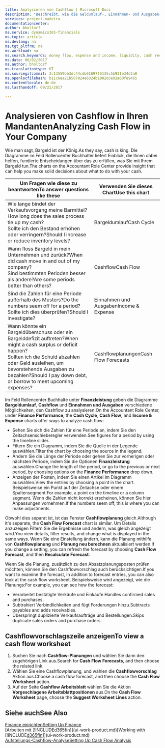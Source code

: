 ```yaml
---
title: Analysieren von Cashflow | Microsoft Docs
description: "Beschreibt, wie die Geldumlauf-, Einnahmen- und Ausgaben-, Cash Flow- und Cashflow-Prognosediagramme verwendet werden, um vergangene und künftige Bargeldbewegungen im Unternehmen zu analysieren."
services: project-madeira
documentationcenter: 
author: bholtorf
ms.service: dynamics365-financials
ms.topic: article
ms.devlang: na
ms.tgt_pltfrm: na
ms.workload: na
ms.search.keywords: money flow, expense and income, liquidity, cash receipts minus cash payments, Cartera
ms.date: 06/02/2017
ms.author: bholtorf
ms.translationtype: HT
ms.sourcegitcommit: 2c13559bb3dc44cdb61697f5135c5b931e34d2a8
ms.openlocfilehash: b11c6ea21b507024e6024b180205e02a60fe9465
ms.contentlocale: de-de
ms.lasthandoff: 09/22/2017

---
```

# <a name="analyzing-cash-flow-in-your-company"></a><span data-ttu-id="41036-103">Analysieren von Cashflow in Ihren Mandanten</span><span class="sxs-lookup"><span data-stu-id="41036-103">Analyzing Cash Flow in Your Company</span></span>
<span data-ttu-id="41036-104">Wie man sagt, Bargeld ist der König.</span><span class="sxs-lookup"><span data-stu-id="41036-104">As they say, cash is king.</span></span> <span data-ttu-id="41036-105">Die Diagramme im Feld Rollencenter Buchhalter liefert Einblick, die Ihnen dabei helfen, fundierte Entscheidungen über das zu erfüllen, was Sie mit Ihrem Bargeld tun.</span><span class="sxs-lookup"><span data-stu-id="41036-105">The charts on the Accountant Role Center provide insight that can help you make solid decisions about what to do with your cash.</span></span>  

| <span data-ttu-id="41036-106">Um Fragen wie diese zu beantworten</span><span class="sxs-lookup"><span data-stu-id="41036-106">To answer questions like these</span></span> | <span data-ttu-id="41036-107">Verwenden Sie dieses Chart</span><span class="sxs-lookup"><span data-stu-id="41036-107">Use this chart</span></span> |
| --- | --- |
| <span data-ttu-id="41036-108">Wie lange bindet der Verkaufsvorgang meine Barmittel?</span><span class="sxs-lookup"><span data-stu-id="41036-108">How long does the sales process tie up my cash?</span></span></br> <span data-ttu-id="41036-109">Sollte ich den Bestand erhöhen oder verringern?</span><span class="sxs-lookup"><span data-stu-id="41036-109">Should I increase or reduce inventory levels?</span></span> |<span data-ttu-id="41036-110">Bargeldumlauf</span><span class="sxs-lookup"><span data-stu-id="41036-110">Cash Cycle</span></span> |
| <span data-ttu-id="41036-111">Wann floss Bargeld in mein Unternehmen und zurück?</span><span class="sxs-lookup"><span data-stu-id="41036-111">When did cash move in and out of my company?</span></span></br> <span data-ttu-id="41036-112">Sind bestimmten Perioden besser als andere?</span><span class="sxs-lookup"><span data-stu-id="41036-112">Are some periods better than others?</span></span> |<span data-ttu-id="41036-113">Cashflow</span><span class="sxs-lookup"><span data-stu-id="41036-113">Cash Flow</span></span> |
| <span data-ttu-id="41036-114">Sind die Zahlen für eine Periode außerhalb des Musters?</span><span class="sxs-lookup"><span data-stu-id="41036-114">Do the numbers seem off for a period?</span></span></br> <span data-ttu-id="41036-115">Sollte ich dies überprüfen?</span><span class="sxs-lookup"><span data-stu-id="41036-115">Should I investigate?</span></span> |<span data-ttu-id="41036-116">Einnahmen und Ausgaben</span><span class="sxs-lookup"><span data-stu-id="41036-116">Income & Expense</span></span> |
| <span data-ttu-id="41036-117">Wann könnte ein Bargeldüberschuss oder ein Bargelddefizit auftreten?</span><span class="sxs-lookup"><span data-stu-id="41036-117">When might a cash surplus or deficit happen?</span></span></br> <span data-ttu-id="41036-118">Sollten ich die Schuld abzahlen oder Geld ausleihen, um bevorstehende Ausgaben zu bezahlen?</span><span class="sxs-lookup"><span data-stu-id="41036-118">Should I pay down debt, or borrow to meet upcoming expenses?</span></span> |<span data-ttu-id="41036-119">Cashflowplanungen</span><span class="sxs-lookup"><span data-stu-id="41036-119">Cash Flow Forecasts</span></span> |

<span data-ttu-id="41036-120">Im Feld Rollencenter Buchhalte unter **Finanzleistung** geben die Diagramme **Bargeldumlauf**, **Cashflow** und **Einnahmen und Ausgaben** verschiedene Möglichkeiten, den Cashflow zu analysieren:</span><span class="sxs-lookup"><span data-stu-id="41036-120">On the Accountant Role Center, under **Finance Performance**, the **Cash Cycle**, **Cash Flow**, and **Income & Expense** charts offer ways to analyze cash flow:</span></span>  

* <span data-ttu-id="41036-121">Sehen Sie sich die Zahlen für eine Periode an, indem Sie den Zeitachsenschieberegler verwenden.</span><span class="sxs-lookup"><span data-stu-id="41036-121">See figures for a period by using the timeline slider.</span></span>  
* <span data-ttu-id="41036-122">Filtern Sie ein Diagramm, indem Sie die Quelle in der Legende auswählen.</span><span class="sxs-lookup"><span data-stu-id="41036-122">Filter the chart by choosing the source in the legend.</span></span>  
* <span data-ttu-id="41036-123">Ändern Sie die Länge der Periode oder gehen Sie zur vorherigen oder nächsten Periode, indem Sie die Optionen **Finanzleistung** auswählen.</span><span class="sxs-lookup"><span data-stu-id="41036-123">Change the length of the period, or go to the previous or next period, by choosing options on the **Finance Performance** drop down.</span></span>  
* <span data-ttu-id="41036-124">Anzeigen der Posten, indem Sie einen Artikel im Diagramm auswählen.</span><span class="sxs-lookup"><span data-stu-id="41036-124">View the entries by choosing a point in the chart.</span></span> <span data-ttu-id="41036-125">Beispielsweise ein Punkt auf der Zeitachse oder einem Spaltensegment.</span><span class="sxs-lookup"><span data-stu-id="41036-125">For example, a point on the timeline or a column segment.</span></span> <span data-ttu-id="41036-126">Wenn die Zahlen nicht korrekt erscheinen, können Sie hier Anpassungen vornehmen.</span><span class="sxs-lookup"><span data-stu-id="41036-126">If the numbers seem off, this is where you can make adjustments.</span></span>  

<span data-ttu-id="41036-127">Obwohl dies separat ist, ist das Fenster **Cashflowplanung** gleich.</span><span class="sxs-lookup"><span data-stu-id="41036-127">Although it's separate, the **Cash Flow Forecast** chart is similar.</span></span> <span data-ttu-id="41036-128">Um Details anzuzeigen Filtern Sie die Ergebnisse und ändern, was gleich angezeigt wird.</span><span class="sxs-lookup"><span data-stu-id="41036-128">You view details, filter results, and change what is displayed in the same ways.</span></span> <span data-ttu-id="41036-129">Wenn Sie eine Einstellung ändern, kann die Planung mithilfe von **Cashflowplanung** und **Planung neu berechnen** aktualisiert werden.</span><span class="sxs-lookup"><span data-stu-id="41036-129">If you change a setting, you can refresh the forecast by choosing **Cash Flow Forecast**, and then **Recalculate Forecast**.</span></span>

<span data-ttu-id="41036-130">Wenn Sie die Planung, zusätzlich zu den Absatzplanungsposten prüfen möchten, können Sie den Cashflowvorschlag auch berücksichtigen.</span><span class="sxs-lookup"><span data-stu-id="41036-130">If you want to examine the forecast, in addition to forecast entries, you can also look at the cash flow worksheet.</span></span> <span data-ttu-id="41036-131">Beispielsweise wird angezeigt, wie die Planungs:</span><span class="sxs-lookup"><span data-stu-id="41036-131">For example, you can see how the forecast:</span></span>

* <span data-ttu-id="41036-132">Verarbeitet bestätigte Verkäufe und Einkäufe.</span><span class="sxs-lookup"><span data-stu-id="41036-132">Handles confirmed sales and purchases.</span></span>  
* <span data-ttu-id="41036-133">Subtrahiert Verbindlichkeiten und fügt Forderungen hinzu.</span><span class="sxs-lookup"><span data-stu-id="41036-133">Subtracts payables and adds receivables.</span></span>  
* <span data-ttu-id="41036-134">Überspringt duplizierte Verkaufsaufträge und Bestellungen.</span><span class="sxs-lookup"><span data-stu-id="41036-134">Skips duplicate sales orders and purchase orders.</span></span>  

## <a name="to-view-a-cash-flow-worksheet"></a><span data-ttu-id="41036-135">Cashflowvorschlagszeile anzeigen</span><span class="sxs-lookup"><span data-stu-id="41036-135">To view a cash flow worksheet</span></span>
1. <span data-ttu-id="41036-136">Suchen Sie nach **Cashflow-Planungen** und wählen Sie dann den zugehörigen Link aus.</span><span class="sxs-lookup"><span data-stu-id="41036-136">Search for **Cash Flow Forecasts**, and then choose the related link.</span></span>  
2. <span data-ttu-id="41036-137">Wählen Sie eine Cashflowplanung, und wählen die **Cashflowvorschlag** Aktion aus.</span><span class="sxs-lookup"><span data-stu-id="41036-137">Choose a cash flow forecast, and then choose the **Cash Flow Worksheet** action.</span></span>  
3. <span data-ttu-id="41036-138">Auf der Seite **Cashflow Arbeitsblatt** wählen Sie die Aktion **Vorgeschlagene Arbeitsblattpositionen** aus.</span><span class="sxs-lookup"><span data-stu-id="41036-138">On the **Cash Flow Worksheet** page, choose the **Suggest Worksheet Lines** action.</span></span>  

## <a name="see-also"></a><span data-ttu-id="41036-139">Siehe auch</span><span class="sxs-lookup"><span data-stu-id="41036-139">See Also</span></span>
[<span data-ttu-id="41036-140">Finance einrichten</span><span class="sxs-lookup"><span data-stu-id="41036-140">Setting Up Finance</span></span>](finance-setup-finance.md)  
<span data-ttu-id="41036-141">[Arbeiten mit [!INCLUDE[d365fin](includes/d365fin_md.md)]](ui-work-product.md)</span><span class="sxs-lookup"><span data-stu-id="41036-141">[Working with [!INCLUDE[d365fin](includes/d365fin_md.md)]](ui-work-product.md)</span></span>  
[<span data-ttu-id="41036-142">Aufstellungs-Cashflow-Analyse</span><span class="sxs-lookup"><span data-stu-id="41036-142">Setting Up Cash Flow Analysis</span></span>](finance-setup-cash-flow-analyses.md)  

